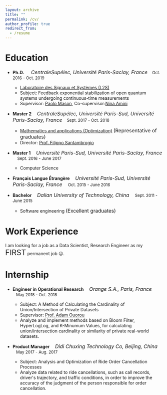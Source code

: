 ```yaml
---
layout: archive
title: ""
permalink: /cv/
author_profile: true
redirect_from:
  - /resume
---
```



# Education
* **Ph.D.**  *<font size="3">&nbsp;&nbsp;&nbsp; CentraleSupélec, Université Paris-Saclay, France</font>*  <font size="2.8">&nbsp;&nbsp;&nbsp;Oct. 2016 - Oct. 2019</font> 
  * [Laboratoire des Signaux et Systèmes (L2S)](https://l2s.centralesupelec.fr/en/)
  * Subject: Feedback exponential stabilization of open quantum systems undergoing continuous-time measurements
  * Supervisor: [Paolo Mason](https://l2s.centralesupelec.fr/en/u/mason-paolo), Co-supervisor:[Nina Amini](https://l2s.centralesupelec.fr/en/u/amini-nina-hadis/)
* **Master 2** *<font size="3">&nbsp;&nbsp;&nbsp;CentraleSupélec, Université Paris-Sud, Université Paris-Saclay, France</font>*  <font size="2.8">&nbsp;&nbsp;&nbsp;Sept. 2017 - Oct. 2018</font> 
   * [Mathematics and applications (Optimization)](https://www.imo.universite-paris-saclay.fr/fr/students/master/mathematiques-et-applications/m2/optimization/) <font size="3">(Representative of graduates)</font>
   * Director: [Prof. Filippo Santambrogio](https://scholar.google.fr/citations?user=T8GAoYMAAAAJ&hl=en)

* **Master 1** *<font size="3">&nbsp;&nbsp;&nbsp;Université Paris-Sud, Université Paris-Saclay, France</font>*  <font size="2.8">&nbsp;&nbsp;&nbsp; Sept. 2016 - June 2017</font> 
   * Computer Science
* **Français Langue Étrangère** *<font size="3">&nbsp;&nbsp;&nbsp;Université Paris-Sud, Université Paris-Saclay, France</font>*  <font size="2.8">&nbsp;&nbsp;&nbsp; Oct. 2015 - June 2016</font> 
* **Bachelor** *<font size="3">&nbsp;&nbsp;&nbsp;Dalian University of Technology, China</font>*  <font size="2.8">&nbsp;&nbsp;&nbsp; Sept. 2011 - June 2015</font>
    * Software engineering <font size="3">(Excellent graduates)</font>


# Work Experience



I am looking for a job as a Data Scientist, Research Engineer as my <font size="5">FIRST</font> permanent job 😉.


# Internship

* **Engineer in Operational Research**  *<font size="3">&nbsp;&nbsp;&nbsp;Orange S.A., Paris, France</font>*  <font size="2.8">&nbsp;&nbsp;&nbsp;May 2018 - Oct. 2018</font> 
  * Subject: A Method of Calculating the Cardinality of Union/Intersection of Private Datasets
  * Supervisor: [Prof. Adam Ouorou](https://dblp.org/pid/32/3766.html)
  * Analyze and implement methods based on  Bloom Filter, HyperLogLog, and K-Minumum Values, for calculating union/intersection cardinality or similarity of private real-world datasets.

* **Product Manager**  *<font size="3">&nbsp;&nbsp;&nbsp;Didi Chuxing Technology Co, Beijing, China</font>*  <font size="2.8">&nbsp;&nbsp;&nbsp;May 2017 - Aug. 2017</font> 
  * Subject: Analysis and Optimization of Ride Order Cancellation Processes 
  * Analyze data related to ride cancellations, such as call records, driver's trajectory, and traffic conditions, in order to improve the accuracy of the judgment of the person responsible for order cancellation.





